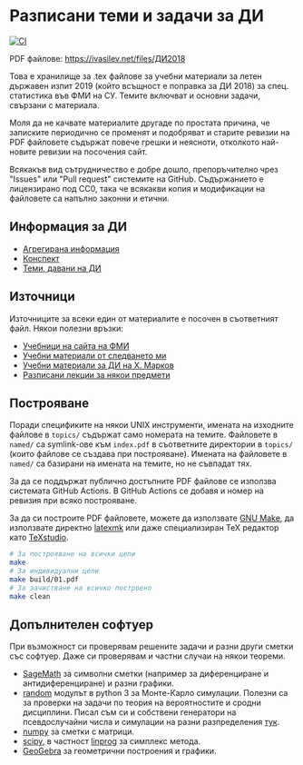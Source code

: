 # Разписани теми и задачи за ДИ

[![CI](https://github.com/v--/se2018/workflows/Build/badge.svg)](https://github.com/v--/se2018/actions?query=workflow%3ABuild)

PDF файлове: https://ivasilev.net/files/ДИ2018

Това е хранилище за .tex файлове за учебни материали за летен държавен изпит 2019 (който всъщност е поправка за ДИ 2018) за спец. статистика във ФМИ на СУ. Темите включват и основни задачи, свързани с материала.

Моля да не качвате материалите другаде по простата причина, че записките периодично се променят и подобряват и старите ревизии на PDF файловете съдържат повече грешки и неясноти, отколкото най-новите ревизии на посочения сайт.

Всякакъв вид сътрудничество е добре дошло, препоръчително чрез "Issues" или "Pull request" системите на GitHub. Съдържанието е лицензирано под CC0, така че всякакви копия и модификации на файловете са напълно законни и етични.

## Информация за ДИ

* [Агрегирана информация](https://www.fmi.uni-sofia.bg/sites/default/files/documents/exams/info_state_exam_01.09.2017pdf.pdf)
* [Конспект](https://intranet.fmi.uni-sofia.bg/index.php/s/KOTdUnmqbrnd0sX)
* [Теми, давани на ДИ](https://www.fmi.uni-sofia.bg/bg/node/7347)

## Източници

Източниците за всеки един от материалите е посочен в съответният файл. Някои полезни връзки:

* [Учебници на сайта на ФМИ](https://www.fmi.uni-sofia.bg/bg/econtent)
* [Учебни материали от следването ми](https://ivasilev.net/files/ФМИ)
* [Учебни материали за ДИ на Х. Марков](https://github.com/hristiyanmarkov/stat_di)
* [Разписани лекции за някои предмети](https://debian.fmi.uni-sofia.bg/study/materials/va/)

## Построяване

Поради спецификите на някои UNIX инструменти, имената на изходните файлове в `topics/` съдържат само номерата на темите. Файловете в `named/` са symlink-ове към `index.pdf` в съответните директории в `topics/` (които файлове се създава при построяване). Имената на файловете в `named/` са базирани на имената на темите, но не съвпадат тях.

За да се поддържат публично достъпните PDF файлове се използва системата GitHub Actions. В GitHub Actions се добавя и номер на ревизия при всяко построяване.

За да си построите PDF файловете, можете да използвате [GNU Make](https://www.gnu.org/software/make/), да използвате директно [latexmk](https://mg.readthedocs.io/latexmk.html) или даже специализиран TeX редактор като [TeXstudio](https://www.texstudio.org/).

```bash
# За построяване на всички цели
make
# За индивидуални цели
make build/01.pdf
# За зачистване на всичко построено
make clean
```

## Допълнителен софтуер

При възможност си проверявам решените задачи и разни други сметки със софтуер. Даже си проверявам и частни случаи на някои теореми.

* [SageMath](http://www.sagemath.org/) за символни сметки (например за диференциране и антидиференциране) и разни графики.
* [random](https://docs.python.org/3/library/random.html) модулът в python 3 за Монте-Карло симулации. Полезни са за проверки на задачи по теория на вероятностите и сродни дисциплини. Писал съм си и собствени генератори на псевдослучайни числа и симулации на разни разпределения [тук](https://github.com/v--/nsm).
* [numpy](http://www.numpy.org/) за сметки с матрици.
* [scipy](https://scipy.org/), в частност [linprog](https://docs.scipy.org/doc/scipy/reference/generated/scipy.optimize.linprog.html) за симплекс метода.
* [GeoGebra](https://www.geogebra.org/) за геометрични построения и графики.
